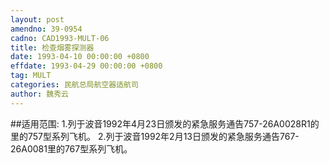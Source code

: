 ```yaml
---
layout: post
amendno: 39-0954
cadno: CAD1993-MULT-06
title: 检查烟雾探测器
date: 1993-04-10 00:00:00 +0800
effdate: 1993-04-29 00:00:00 +0800
tag: MULT
categories: 民航总局航空器适航司
author: 魏秀云
---
```


##适用范围:
1.列于波音1992年4月23日颁发的紧急服务通告757-26A0028R1的里的757型系列飞机。
2.列于波音1992年2月13日颁发的紧急服务通告767-26A0081里的767型系列飞机。

